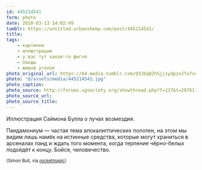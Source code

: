 ```yaml
---
id: 445214541
form: photo
date: 2010-03-13 14:02:49
tumblr: https://untitled.urbansheep.com/post/445214541/
title:
tags:
    - картинки
    - иллюстрации
    - у вас тут какая-то фигня
    - панды
    - живой уголок
photo_original_url: https://64.media.tumblr.com/O3J6q8ZhSjjzydpznJTu7seSo1_500.jpg
photo: "@/assets/media/445214541.jpg"
photo_caption:
photo_source: http://forums.cgsociety.org/showthread.php?f=137&t=207611&highlight=jet
photo_source_url:
photo_source_title:
---
```


<p>Иллюстрация Саймона Булла о лучах возмездия.</p>

<p>Пандамониум — частая тема апокалиптических полотен, на этом мы видим лишь намёк на истинные средства, которые могут храниться в арсеналах панд и ждать того момента, когда терпение чёрно-белых подойдёт к концу. Бойся, человечество.</p>

<p><small>(Simon Bull, via <a href="http://rocketmagic.tumblr.com/post/75674639/simon-bull" class="tumblr_blog">rocketmagic</a>)</small></p>
